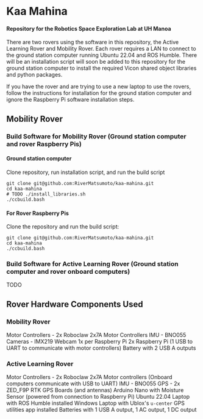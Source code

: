 # Kaa Mahina

#### Repository for the Robotics Space Exploration Lab at UH Manoa
There are two rovers using the software in this repository, the Active Learning Rover and Mobility Rover.
Each rover requires a LAN to connect to the ground station computer running Ubuntu 22.04 and ROS Humble.
There will be an installation script will soon be added to this repository for the ground station computer
to install the required Vicon shared object libraries and python packages.

If you have the rover and are trying to use a new laptop to use the rovers, follow the instructions for 
installation for the ground station computer and ignore the Raspberry Pi software installation steps.

## Mobility Rover

### Build Software for Mobility Rover (Ground station computer and rover Raspberry Pis)
#### Ground station computer
Clone repository, run installation script, and run the build script
```
git clone git@github.com:RiverMatsumoto/kaa-mahina.git
cd kaa-mahina
# TODO ./install_libraries.sh
./ccbuild.bash
```
#### For Rover Raspberry Pis
Clone the repository and run the build script:
```
git clone git@github.com:RiverMatsumoto/kaa-mahina.git
cd kaa-mahina
./ccbuild.bash
```

### Build Software for Active Learning Rover (Ground station computer and rover onboard computers)
TODO

## Rover Hardware Components Used
### Mobility Rover
Motor Controllers - 2x Roboclaw 2x7A Motor Controllers
IMU - BNO055
Cameras - IMX219 Webcam 1x per Raspberry Pi
2x Raspberry Pi (1 USB to UART to communicate with motor controllers)
Battery with 2 USB A outputs

### Active Learning Rover
Motor Controllers - 2x Roboclaw 2x7A Motor controllers (Onboard computers communicate with USB to UART)
IMU - BNO055
GPS - 2x ZED_F9P RTK GPS Boards (and antennas)
Arduino Nano with Moisture Sensor (powered from connection to Raspberry Pi)
Ubuntu 22.04 Laptop with ROS Humble installed
Windows Laptop with Ublox's `u-center` GPS utilities app installed 
Batteries with 1 USB A output, 1 AC output, 1 DC output
